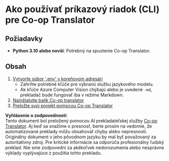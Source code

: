 <!--
CO_OP_TRANSLATOR_METADATA:
{
  "original_hash": "c64ba65e091e5d87385490fa63a8f574",
  "translation_date": "2025-06-12T12:37:13+00:00",
  "source_file": "getting_started/command-line-guide/command-line-guide.md",
  "language_code": "sk"
}
-->
# Ako používať príkazový riadok (CLI) pre Co-op Translator

## Požiadavky

- **Python 3.10 alebo novší**: Potrebný na spustenie Co-op Translator.

## Obsah

1. [Vytvorte súbor '.env' v koreňovom adresári](./create-env-file.md)
   - Zahrňte potrebné kľúče pre vybranú službu jazykového modelu.
   - Ak kľúče Azure Computer Vision chýbajú alebo je uvedené `-md`, prekladač bude fungovať iba v režime Markdown.
1. [Nainštalujte balík Co-op translator](./install-package.md)
1. [Preložte svoj projekt pomocou Co-op Translator](./translator-your-project.md)

**Vyhlásenie o zodpovednosti**:  
Tento dokument bol preložený pomocou AI prekladateľskej služby [Co-op Translator](https://github.com/Azure/co-op-translator). Aj keď sa snažíme o presnosť, berte prosím na vedomie, že automatizované preklady môžu obsahovať chyby alebo nepresnosti. Originálny dokument v jeho pôvodnom jazyku by mal byť považovaný za autoritatívny zdroj. Pre kritické informácie sa odporúča profesionálny ľudský preklad. Nie sme zodpovední za akékoľvek nedorozumenia alebo nesprávne výklady vyplývajúce z použitia tohto prekladu.